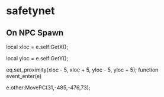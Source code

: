 # safetynet


## On NPC Spawn

local xloc = e.self:GetX();

local yloc = e.self:GetY();

eq.set_proximity(xloc - 5, xloc + 5, yloc - 5, yloc + 5);
function event_enter(e)

e.other:MovePC(31,-485,-476,73); 




